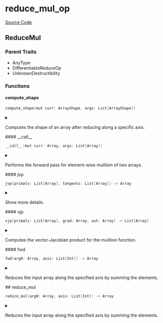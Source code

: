 



# reduce_mul_op
  
[Source Code](https://github.com/endia-ai/Endia/tree/main/endia/functional/reduce_ops/reduce_mul_op.mojo)  
  

## ReduceMul
  
  
  

### Parent Traits
  

- AnyType
- DifferentiableReduceOp
- UnknownDestructibility
  

### Functions

#### compute_shape


```swift
compute_shape(mut curr: ArrayShape, args: List[ArrayShape])
```  
<details markdown="1" style="border: none; bg-color: none; box-shadow: none;">  
<summary style="border: none; bg-color: none; box-shadow: none;">  
  
Computes the shape of an array after reducing along a specific axis.  
</summary>  
  
#### Args:  

* curr `ArrayShape`: The ArrayShape to store the result of the computation.
* args `List[ArrayShape]`: The ArrayShape to reduce, and the axis to reduce along encoded in an ArrayShape.
  
  


#### Constraints:
- The axis must be a valid axis of the ArrayShape (args[0]).
- The number of axis must not exceed the number of dimensions of the ArrayShape (args[0]).  
</details>
#### __call__


```swift
__call__(mut curr: Array, args: List[Array])
```  
<details markdown="1" style="border: none; bg-color: none; box-shadow: none;">  
<summary style="border: none; bg-color: none; box-shadow: none;">  
  
Performs the forward pass for element-wise mulition of two arrays.  
</summary>  
  
#### Args:  

* curr `Array`: The current array to store the result (modified in-place).
* args `List[Array]`: A list containing the input arrays.
  
  


Computes the sum of the input arrays and stores the result in the current array.
Initializes the current array if not already set up.

#### Note:
This function assumes that the shape and data of the args are already set up.
If the current array (curr) is not initialized, it computes the shape based on the input array and the axis and sets up the data accordingly.  
</details>
#### jvp


```swift
jvp(primals: List[Array], tangents: List[Array]) -> Array
```  
<details markdown="1" style="border: none; bg-color: none; box-shadow: none;">  
<summary style="border: none; bg-color: none; box-shadow: none;">  
  
Show more details.  
</summary>  
  
#### Args:  

* primals `List[Array]`
* tangents `List[Array]`
  
#### Returns:  
  
Type: `Array`  
  
  
</details>
#### vjp


```swift
vjp(primals: List[Array], grad: Array, out: Array) -> List[Array]
```  
<details markdown="1" style="border: none; bg-color: none; box-shadow: none;">  
<summary style="border: none; bg-color: none; box-shadow: none;">  
  
Computes the vector-Jacobian product for the mulition function.  
</summary>  
  
#### Args:  

* primals `List[Array]`: A list containing the primal input arrays.
* grad `Array`: The gradient of the output with respect to some scalar function.
* out `Array`: The output of the forward pass (unused in this function).
  
#### Returns:  
  
A list containing the gradient with respect to the input.  
Type: `List[Array]`  
  
  


Implements reverse-mode automatic differentiation for the mulition function.

#### Note:
The vector-Jacobian product for the mulition is computed as the gradient itself.  
</details>
#### fwd


```swift
fwd(arg0: Array, axis: List[Int]) -> Array
```  
<details markdown="1" style="border: none; bg-color: none; box-shadow: none;">  
<summary style="border: none; bg-color: none; box-shadow: none;">  
  
Reduces the input array along the specified axis by summing the elements.  
</summary>  
  
#### Args:  

* arg0 `Array`: The input array.
* axis `List[Int]`: The axis along which to reduce the array.
  
#### Returns:  
  
An array containing the sum of the input array along the specified axis.  
Type: `Array`  
  
  


#### Examples:
```python
a = Array([[1, 2], [3, 4]])
result = reduce_mul(a, List(0))
print(result)
```

#### Note:
This function supports:
- Automatic differentiation (forward and reverse modes).
- Complex valued arguments.  
</details>
## reduce_mul


```swift
reduce_mul(arg0: Array, axis: List[Int]) -> Array
```  
<details markdown="1" style="border: none; bg-color: none; box-shadow: none;">  
<summary style="border: none; bg-color: none; box-shadow: none;">  
  
Reduces the input array along the specified axis by summing the elements.  
</summary>  
  
#### Args:  

* arg0 `Array`: The input array.
* axis `List[Int]`: The axis along which to reduce the array.
  
#### Returns:  
  
An array containing the sum of the input array along the specified axis.  
Type: `Array`  
  
  


#### Examples:
```python
a = Array([[1, 2], [3, 4]])
result = reduce_mul(a, List(0))
print(result)
```

#### Note:
This function supports:
- Automatic differentiation (forward and reverse modes).
- Complex valued arguments.  
</details>
